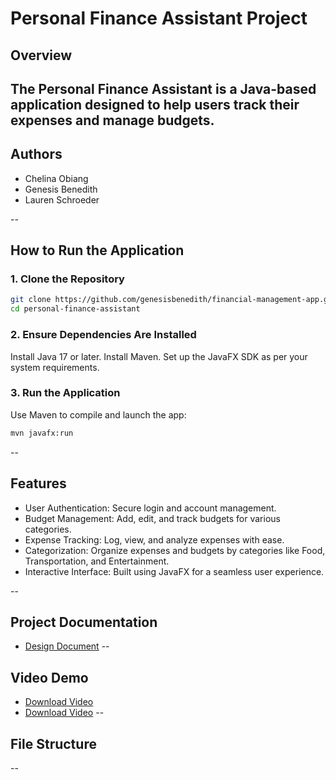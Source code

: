 # Personal Finance Assistant Project

## Overview
The Personal Finance Assistant is a Java-based application designed to help users track their expenses and manage budgets.
-- 



## Authors
- Chelina Obiang
- Genesis Benedith
- Lauren Schroeder

--
## **How to Run the Application**

### **1. Clone the Repository**
```bash
git clone https://github.com/genesisbenedith/financial-management-app.git
cd personal-finance-assistant
```

### **2. Ensure Dependencies Are Installed**
Install Java 17 or later.
Install Maven.
Set up the JavaFX SDK as per your system requirements.

### **3. Run the Application**
Use Maven to compile and launch the app:
```bash
mvn javafx:run
```
--

## Features
- User Authentication: Secure login and account management.
- Budget Management: Add, edit, and track budgets for various categories.
- Expense Tracking: Log, view, and analyze expenses with ease.
- Categorization: Organize expenses and budgets by categories like Food, Transportation, and Entertainment.
- Interactive Interface: Built using JavaFX for a seamless user experience.


--

## Project Documentation
- [Design Document](./documentation/)
--

## Video Demo
- [Download Video](./media/demo-part1.mp4)
- [Download Video](./media/demo-part2-detailed.mp4)
-- 

## File Structure

--

